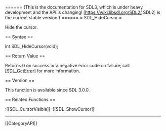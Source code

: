====== (This is the documentation for SDL3, which is under heavy development and the API is changing! [https://wiki.libsdl.org/SDL2/ SDL2] is the current stable version!) ======
= SDL_HideCursor =

Hide the cursor.

== Syntax ==

<syntaxhighlight lang='c'>
int SDL_HideCursor(void);
</syntaxhighlight>

== Return Value ==

Returns 0 on success or a negative error code on failure; call
[[SDL_GetError]]() for more information.

== Version ==

This function is available since SDL 3.0.0.

== Related Functions ==

:[[SDL_CursorVisible]]
:[[SDL_ShowCursor]]

----
[[CategoryAPI]]



